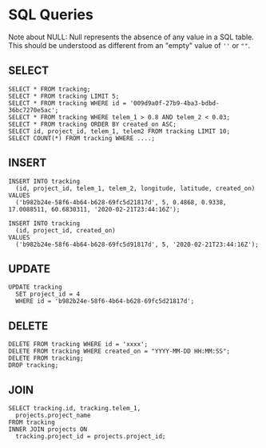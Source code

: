 # SQL Queries

Note about NULL: Null represents the absence of any value in a SQL table.
This should be understood as different from an "empty" value of `''` or `""`.

## SELECT

```
SELECT * FROM tracking;
SELECT * FROM tracking LIMIT 5;
SELECT * FROM tracking WHERE id = '009d9a0f-27b9-4ba3-bdbd-36bc7270e5ac';
SELECT * FROM tracking WHERE telem_1 > 0.8 AND telem_2 < 0.03;
SELECT * FROM tracking ORDER BY created_on ASC;
SELECT id, project_id, telem_1, telem2 FROM tracking LIMIT 10;
SELECT COUNT(*) FROM tracking WHERE ....;
```

## INSERT

```
INSERT INTO tracking 
  (id, project_id, telem_1, telem_2, longitude, latitude, created_on) 
VALUES 
  ('b982b24e-58f6-4b64-b628-69fc5d21817d', 5, 0.4868, 0.9338, 17.0088511, 60.6830311, '2020-02-21T23:44:16Z');

INSERT INTO tracking 
  (id, project_id, created_on) 
VALUES 
  ('b982b24e-58f6-4b64-b628-69fc5d91817d', 5, '2020-02-21T23:44:16Z');
```

## UPDATE

```
UPDATE tracking
  SET project_id = 4
  WHERE id = 'b982b24e-58f6-4b64-b628-69fc5d21817d';
```

## DELETE

```
DELETE FROM tracking WHERE id = 'xxxx';
DELETE FROM tracking WHERE created_on = "YYYY-MM-DD HH:MM:SS";
DELETE FROM tracking;
DROP tracking;
```

## JOIN

```
SELECT tracking.id, tracking.telem_1,
  projects.project_name 
FROM tracking 
INNER JOIN projects ON 
  tracking.project_id = projects.project_id;
```